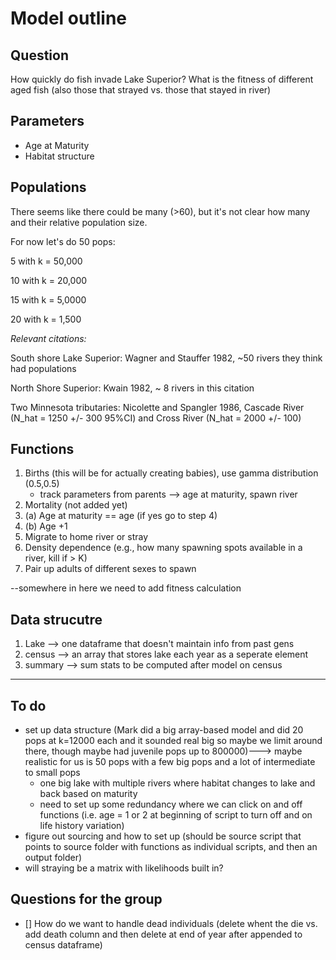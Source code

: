 # Model outline

## Question
How quickly do fish invade Lake Superior?
What is the fitness of different aged fish (also those that strayed vs. those that stayed in river)

## Parameters

* Age at Maturity
* Habitat structure

## Populations

There seems like there could be many (>60), but it's not clear how many and their relative population size.

For now let's do 50 pops:

5 with k = 50,000

10 with k = 20,000

15 with k = 5,0000

20 with k = 1,500


*Relevant citations:*

South shore Lake Superior: Wagner and Stauffer 1982, ~50 rivers they think had populations 

North Shore Superior: Kwain 1982, ~ 8 rivers in this citation 

Two Minnesota tributaries: Nicolette and Spangler 1986, Cascade River (N_hat = 1250 +/- 300 95%CI) and Cross River (N_hat = 2000 +/- 100) 

## Functions

1. Births (this will be for actually creating babies), use gamma distribution (0.5,0.5)
    * track parameters from parents --> age at maturity, spawn river
2. Mortality (not added yet)
3. (a) Age at maturity == age (if yes go to step 4)
3. (b) Age +1
4. Migrate to home river or stray
5. Density dependence (e.g., how many spawning spots available in a river, kill if > K)
6. Pair up adults of different sexes to spawn

--somewhere in here we need to add fitness calculation

## Data strucutre
1. Lake --> one dataframe that doesn't maintain info from past gens
2. census --> an array that stores lake each year as a seperate element
3. summary --> sum stats to be computed after model on census

------------------------------------------------------------------------
## To do

* set up data structure (Mark did a big array-based model and did 20 pops at k=12000 each and it sounded real big so maybe we limit around there, though maybe had juvenile pops up to 800000)---> maybe realistic for us is 50 pops with a few big pops and a lot of intermediate to small pops
   * one big lake with multiple rivers where habitat changes to lake and back based on maturity
   * need to set up some redundancy where we can click on and off functions (i.e. age = 1 or 2 at beginning of script to turn off and on life history variation)
* figure out sourcing and how to set up (should be source script that points to source folder with functions as individual scripts, and then an output folder)
* will straying be a matrix with likelihoods built in?

## Questions for the group
 - [] How do we want to handle dead individuals (delete whent the die vs. add death column and then delete at end of year after appended to census dataframe)
